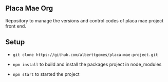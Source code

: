 ## Placa Mae Org 

Repository to manage the versions and control codes of placa mae project front end.

## Setup

 - `git clone https://github.com/alberttgomes/placa-mae-project.git`

 - `npm install` to build and install the packages project in node_modules

 - `npm start` to started the project 